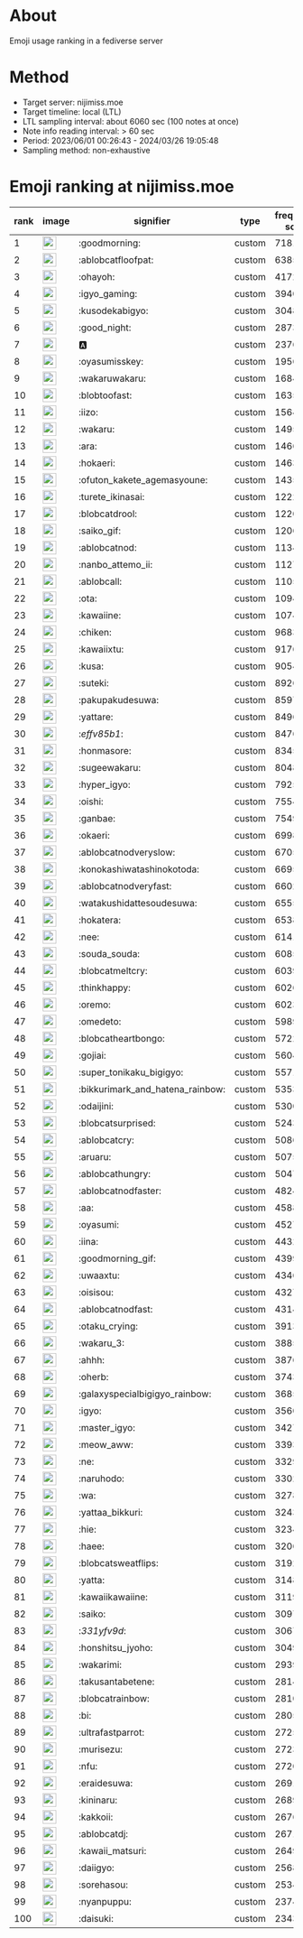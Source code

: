 # About
Emoji usage ranking in a fediverse server

# Method
- Target server: nijimiss.moe
- Target timeline: local (LTL)
- LTL sampling interval: about 6060 sec (100 notes at once)
- Note info reading interval: > 60 sec
- Period: 2023/06/01 00:26:43 - 2024/03/26 19:05:48 
- Sampling method: non-exhaustive

# Emoji ranking at nijimiss.moe

|rank|image|signifier|type|frequency score|
|----|----|----|----|----|
|1|<img height="24" src="https://nijimiss.moe/emoji/goodmorning.webp">|:goodmorning:|custom|71810|
|2|<img height="24" src="https://nijimiss.moe/emoji/ablobcatfloofpat.webp">|:ablobcatfloofpat:|custom|63855|
|3|<img height="24" src="https://nijimiss.moe/emoji/ohayoh.webp">|:ohayoh:|custom|41723|
|4|<img height="24" src="https://nijimiss.moe/emoji/igyo_gaming.webp">|:igyo_gaming:|custom|39405|
|5|<img height="24" src="https://nijimiss.moe/emoji/kusodekabigyo.webp">|:kusodekabigyo:|custom|30489|
|6|<img height="24" src="https://nijimiss.moe/emoji/good_night.webp">|:good_night:|custom|28732|
|7|<img height="24" src="https://nijimiss.moe/emoji/a.webp">|:a:|custom|23763|
|8|<img height="24" src="https://nijimiss.moe/emoji/oyasumisskey.webp">|:oyasumisskey:|custom|19566|
|9|<img height="24" src="https://nijimiss.moe/emoji/wakaruwakaru.webp">|:wakaruwakaru:|custom|16848|
|10|<img height="24" src="https://nijimiss.moe/emoji/blobtoofast.webp">|:blobtoofast:|custom|16355|
|11|<img height="24" src="https://nijimiss.moe/emoji/iizo.webp">|:iizo:|custom|15647|
|12|<img height="24" src="https://nijimiss.moe/emoji/wakaru.webp">|:wakaru:|custom|14958|
|13|<img height="24" src="https://nijimiss.moe/emoji/ara.webp">|:ara:|custom|14661|
|14|<img height="24" src="https://nijimiss.moe/emoji/hokaeri.webp">|:hokaeri:|custom|14632|
|15|<img height="24" src="https://nijimiss.moe/emoji/ofuton_kakete_agemasyoune.webp">|:ofuton_kakete_agemasyoune:|custom|14353|
|16|<img height="24" src="https://nijimiss.moe/emoji/turete_ikinasai.webp">|:turete_ikinasai:|custom|12229|
|17|<img height="24" src="https://nijimiss.moe/emoji/blobcatdrool.webp">|:blobcatdrool:|custom|12205|
|18|<img height="24" src="https://nijimiss.moe/emoji/saiko_gif.webp">|:saiko_gif:|custom|12068|
|19|<img height="24" src="https://nijimiss.moe/emoji/ablobcatnod.webp">|:ablobcatnod:|custom|11345|
|20|<img height="24" src="https://nijimiss.moe/emoji/nanbo_attemo_ii.webp">|:nanbo_attemo_ii:|custom|11277|
|21|<img height="24" src="https://nijimiss.moe/emoji/ablobcall.webp">|:ablobcall:|custom|11055|
|22|<img height="24" src="https://nijimiss.moe/emoji/ota.webp">|:ota:|custom|10948|
|23|<img height="24" src="https://nijimiss.moe/emoji/kawaiine.webp">|:kawaiine:|custom|10748|
|24|<img height="24" src="https://nijimiss.moe/emoji/chiken.webp">|:chiken:|custom|9683|
|25|<img height="24" src="https://nijimiss.moe/emoji/kawaiixtu.webp">|:kawaiixtu:|custom|9176|
|26|<img height="24" src="https://nijimiss.moe/emoji/kusa.webp">|:kusa:|custom|9054|
|27|<img height="24" src="https://nijimiss.moe/emoji/suteki.webp">|:suteki:|custom|8926|
|28|<img height="24" src="https://nijimiss.moe/emoji/pakupakudesuwa.webp">|:pakupakudesuwa:|custom|8597|
|29|<img height="24" src="https://nijimiss.moe/emoji/yattare.webp">|:yattare:|custom|8496|
|30|<img height="24" src="https://nijimiss.moe/emoji/_effv85b1_.webp">|:_effv85b1_:|custom|8476|
|31|<img height="24" src="https://nijimiss.moe/emoji/honmasore.webp">|:honmasore:|custom|8345|
|32|<img height="24" src="https://nijimiss.moe/emoji/sugeewakaru.webp">|:sugeewakaru:|custom|8048|
|33|<img height="24" src="https://nijimiss.moe/emoji/hyper_igyo.webp">|:hyper_igyo:|custom|7925|
|34|<img height="24" src="https://nijimiss.moe/emoji/oishi.webp">|:oishi:|custom|7554|
|35|<img height="24" src="https://nijimiss.moe/emoji/ganbae.webp">|:ganbae:|custom|7549|
|36|<img height="24" src="https://nijimiss.moe/emoji/okaeri.webp">|:okaeri:|custom|6998|
|37|<img height="24" src="https://nijimiss.moe/emoji/ablobcatnodveryslow.webp">|:ablobcatnodveryslow:|custom|6705|
|38|<img height="24" src="https://nijimiss.moe/emoji/konokashiwatashinokotoda.webp">|:konokashiwatashinokotoda:|custom|6695|
|39|<img height="24" src="https://nijimiss.moe/emoji/ablobcatnodveryfast.webp">|:ablobcatnodveryfast:|custom|6602|
|40|<img height="24" src="https://nijimiss.moe/emoji/watakushidattesoudesuwa.webp">|:watakushidattesoudesuwa:|custom|6555|
|41|<img height="24" src="https://nijimiss.moe/emoji/hokatera.webp">|:hokatera:|custom|6538|
|42|<img height="24" src="https://nijimiss.moe/emoji/nee.webp">|:nee:|custom|6141|
|43|<img height="24" src="https://nijimiss.moe/emoji/souda_souda.webp">|:souda_souda:|custom|6085|
|44|<img height="24" src="https://nijimiss.moe/emoji/blobcatmeltcry.webp">|:blobcatmeltcry:|custom|6039|
|45|<img height="24" src="https://nijimiss.moe/emoji/thinkhappy.webp">|:thinkhappy:|custom|6026|
|46|<img height="24" src="https://nijimiss.moe/emoji/oremo.webp">|:oremo:|custom|6023|
|47|<img height="24" src="https://nijimiss.moe/emoji/omedeto.webp">|:omedeto:|custom|5989|
|48|<img height="24" src="https://nijimiss.moe/emoji/blobcatheartbongo.webp">|:blobcatheartbongo:|custom|5722|
|49|<img height="24" src="https://nijimiss.moe/emoji/gojiai.webp">|:gojiai:|custom|5604|
|50|<img height="24" src="https://nijimiss.moe/emoji/super_tonikaku_bigigyo.webp">|:super_tonikaku_bigigyo:|custom|5571|
|51|<img height="24" src="https://nijimiss.moe/emoji/bikkurimark_and_hatena_rainbow.webp">|:bikkurimark_and_hatena_rainbow:|custom|5353|
|52|<img height="24" src="https://nijimiss.moe/emoji/odaijini.webp">|:odaijini:|custom|5300|
|53|<img height="24" src="https://nijimiss.moe/emoji/blobcatsurprised.webp">|:blobcatsurprised:|custom|5243|
|54|<img height="24" src="https://nijimiss.moe/emoji/ablobcatcry.webp">|:ablobcatcry:|custom|5086|
|55|<img height="24" src="https://nijimiss.moe/emoji/aruaru.webp">|:aruaru:|custom|5075|
|56|<img height="24" src="https://nijimiss.moe/emoji/ablobcathungry.webp">|:ablobcathungry:|custom|5047|
|57|<img height="24" src="https://nijimiss.moe/emoji/ablobcatnodfaster.webp">|:ablobcatnodfaster:|custom|4824|
|58|<img height="24" src="https://nijimiss.moe/emoji/aa.webp">|:aa:|custom|4588|
|59|<img height="24" src="https://nijimiss.moe/emoji/oyasumi.webp">|:oyasumi:|custom|4527|
|60|<img height="24" src="https://nijimiss.moe/emoji/iina.webp">|:iina:|custom|4432|
|61|<img height="24" src="https://nijimiss.moe/emoji/goodmorning_gif.webp">|:goodmorning_gif:|custom|4399|
|62|<img height="24" src="https://nijimiss.moe/emoji/uwaaxtu.webp">|:uwaaxtu:|custom|4346|
|63|<img height="24" src="https://nijimiss.moe/emoji/oisisou.webp">|:oisisou:|custom|4327|
|64|<img height="24" src="https://nijimiss.moe/emoji/ablobcatnodfast.webp">|:ablobcatnodfast:|custom|4314|
|65|<img height="24" src="https://nijimiss.moe/emoji/otaku_crying.webp">|:otaku_crying:|custom|3913|
|66|<img height="24" src="https://nijimiss.moe/emoji/wakaru_3.webp">|:wakaru_3:|custom|3885|
|67|<img height="24" src="https://nijimiss.moe/emoji/ahhh.webp">|:ahhh:|custom|3876|
|68|<img height="24" src="https://nijimiss.moe/emoji/oherb.webp">|:oherb:|custom|3743|
|69|<img height="24" src="https://nijimiss.moe/emoji/galaxyspecialbigigyo_rainbow.webp">|:galaxyspecialbigigyo_rainbow:|custom|3685|
|70|<img height="24" src="https://nijimiss.moe/emoji/igyo.webp">|:igyo:|custom|3560|
|71|<img height="24" src="https://nijimiss.moe/emoji/master_igyo.webp">|:master_igyo:|custom|3427|
|72|<img height="24" src="https://nijimiss.moe/emoji/meow_aww.webp">|:meow_aww:|custom|3393|
|73|<img height="24" src="https://nijimiss.moe/emoji/ne.webp">|:ne:|custom|3329|
|74|<img height="24" src="https://nijimiss.moe/emoji/naruhodo.webp">|:naruhodo:|custom|3302|
|75|<img height="24" src="https://nijimiss.moe/emoji/wa.webp">|:wa:|custom|3278|
|76|<img height="24" src="https://nijimiss.moe/emoji/yattaa_bikkuri.webp">|:yattaa_bikkuri:|custom|3243|
|77|<img height="24" src="https://nijimiss.moe/emoji/hie.webp">|:hie:|custom|3234|
|78|<img height="24" src="https://nijimiss.moe/emoji/haee.webp">|:haee:|custom|3206|
|79|<img height="24" src="https://nijimiss.moe/emoji/blobcatsweatflips.webp">|:blobcatsweatflips:|custom|3192|
|80|<img height="24" src="https://nijimiss.moe/emoji/yatta.webp">|:yatta:|custom|3148|
|81|<img height="24" src="https://nijimiss.moe/emoji/kawaiikawaiine.webp">|:kawaiikawaiine:|custom|3119|
|82|<img height="24" src="https://nijimiss.moe/emoji/saiko.webp">|:saiko:|custom|3097|
|83|<img height="24" src="https://nijimiss.moe/emoji/_331yfv9d_.webp">|:_331yfv9d_:|custom|3067|
|84|<img height="24" src="https://nijimiss.moe/emoji/honshitsu_jyoho.webp">|:honshitsu_jyoho:|custom|3049|
|85|<img height="24" src="https://nijimiss.moe/emoji/wakarimi.webp">|:wakarimi:|custom|2939|
|86|<img height="24" src="https://nijimiss.moe/emoji/takusantabetene.webp">|:takusantabetene:|custom|2814|
|87|<img height="24" src="https://nijimiss.moe/emoji/blobcatrainbow.webp">|:blobcatrainbow:|custom|2810|
|88|<img height="24" src="https://nijimiss.moe/emoji/bi.webp">|:bi:|custom|2805|
|89|<img height="24" src="https://nijimiss.moe/emoji/ultrafastparrot.webp">|:ultrafastparrot:|custom|2725|
|90|<img height="24" src="https://nijimiss.moe/emoji/murisezu.webp">|:murisezu:|custom|2723|
|91|<img height="24" src="https://nijimiss.moe/emoji/nfu.webp">|:nfu:|custom|2720|
|92|<img height="24" src="https://nijimiss.moe/emoji/eraidesuwa.webp">|:eraidesuwa:|custom|2691|
|93|<img height="24" src="https://nijimiss.moe/emoji/kininaru.webp">|:kininaru:|custom|2689|
|94|<img height="24" src="https://nijimiss.moe/emoji/kakkoii.webp">|:kakkoii:|custom|2676|
|95|<img height="24" src="https://nijimiss.moe/emoji/ablobcatdj.webp">|:ablobcatdj:|custom|2671|
|96|<img height="24" src="https://nijimiss.moe/emoji/kawaii_matsuri.webp">|:kawaii_matsuri:|custom|2649|
|97|<img height="24" src="https://nijimiss.moe/emoji/daiigyo.webp">|:daiigyo:|custom|2568|
|98|<img height="24" src="https://nijimiss.moe/emoji/sorehasou.webp">|:sorehasou:|custom|2534|
|99|<img height="24" src="https://nijimiss.moe/emoji/nyanpuppu.webp">|:nyanpuppu:|custom|2374|
|100|<img height="24" src="https://nijimiss.moe/emoji/daisuki.webp">|:daisuki:|custom|2343|
